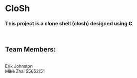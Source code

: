 # CloSh
### This project is a clone shell (closh) designed using C
<br/>

## Team Members:
<br/>
Erik Johnston
<br/>
Mike Zhai 55652151
